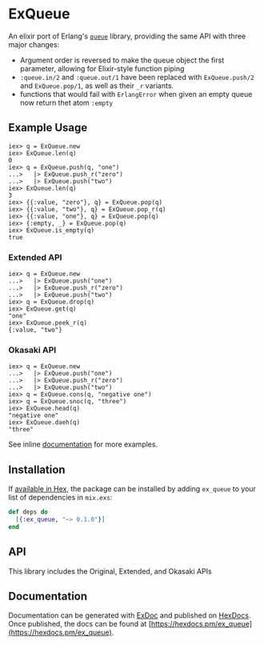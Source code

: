 # ExQueue

An elixir port of Erlang's [`queue`](http://erlang.org/doc/man/queue.html)
library, providing the same API with three major changes:

* Argument order is reversed to make the queue object the first parameter,
  allowing for Elixir-style function piping
* `:queue.in/2` and `:queue.out/1` have been replaced with `ExQueue.push/2`
  and `ExQueue.pop/1`, as well as their `_r` variants.
* functions that would fail with `ErlangError` when given an empty queue
  now return thet atom `:empty`

## Example Usage

    iex> q = ExQueue.new
    iex> ExQueue.len(q)
    0
    iex> q = ExQueue.push(q, "one")
    ...>   |> ExQueue.push_r("zero")
    ...>   |> ExQueue.push("two")
    iex> ExQueue.len(q)
    3
    iex> {{:value, "zero"}, q} = ExQueue.pop(q)
    iex> {{:value, "two"}, q} = ExQueue.pop_r(q)
    iex> {{:value, "one"}, q} = ExQueue.pop(q)
    iex> {:empty, _} = ExQueue.pop(q)
    iex> ExQueue.is_empty(q)
    true

### Extended API

    iex> q = ExQueue.new
    ...>   |> ExQueue.push("one")
    ...>   |> ExQueue.push_r("zero")
    ...>   |> ExQueue.push("two")
    iex> q = ExQueue.drop(q)
    iex> ExQueue.get(q)
    "one"
    iex> ExQueue.peek_r(q)
    {:value, "two"}

### Okasaki API

    iex> q = ExQueue.new
    ...>   |> ExQueue.push("one")
    ...>   |> ExQueue.push_r("zero")
    ...>   |> ExQueue.push("two")
    iex> q = ExQueue.cons(q, "negative one")
    iex> q = ExQueue.snoc(q, "three")
    iex> ExQueue.head(q)
    "negative one"
    iex> ExQueue.daeh(q)
    "three"

See inline [documentation](#documentation) for more examples.

## Installation

If [available in Hex](https://hex.pm/docs/publish), the package can be installed
by adding `ex_queue` to your list of dependencies in `mix.exs`:

```elixir
def deps do
  [{:ex_queue, "~> 0.1.0"}]
end
```

## API

This library includes the Original, Extended, and Okasaki APIs

## Documentation

Documentation can be generated with [ExDoc](https://github.com/elixir-lang/ex_doc)
and published on [HexDocs](https://hexdocs.pm). Once published, the docs can
be found at [https://hexdocs.pm/ex_queue](https://hexdocs.pm/ex_queue).


